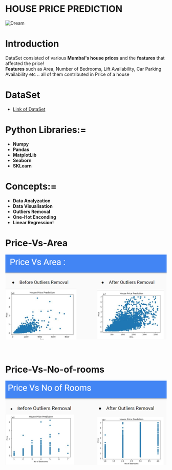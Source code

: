 # HOUSE PRICE PREDICTION
![Dream](https://img-new.cgtrader.com/items/85628/34254bcd6a/modern-small-house-3d-model-3ds.jpg)
# Introduction
DataSet consisted of various **Mumbai's house prices** and the **features** that affected the price! <br/>
**Features** such as Area, Number of Bedrooms, Lift Availability, Car Parking Availability etc .. all of them contributed in Price of a house
 
# DataSet
- [Link of DataSet](https://www.kaggle.com/sameep98/housing-prices-in-mumbai)
# Python Libraries:=
- **Numpy**
- **Pandas**
- **MatplotLib** 
- **Seaborn**
- **SKLearn** <br/>
# Concepts:= 
- **Data Analyzation** 
- **Data Visualisation** 
- **Outliers Removal** 
- **One-Hot Enconding** 
- **Linear Regression!** <br/>
# Price-Vs-Area
![price vs area](https://github.com/ManthanK-24/House-Price-Prediction/blob/main/hpp_area.png?raw=true)<br/><br/><br/>
# Price-Vs-No-of-rooms
![price vs rooms](https://github.com/ManthanK-24/House-Price-Prediction/blob/main/hpp_rooms.png?raw=true)<br/>

